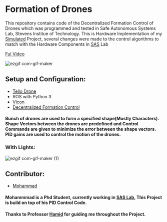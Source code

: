 # Formation of Drones
This repository contains code of the Decentralized Formation Control of Drones which was programmed and tested in Safe Autonomous Systems Lab, Stevens Institue of Technology. This is Hardware Implementation of my [Simulated](https://github.com/shaluraju/Decentralized-Formation-Control-of-UAVs-in-AirSim) Project, several changes were made to the control algorithms to match with the Hardware Components in [SAS](https://saslabstevens.github.io/) Lab

[Ful Video](https://www.youtube.com/watch?v=aNUTGayBirw)

![ezgif com-gif-maker](https://user-images.githubusercontent.com/67613439/147016850-b034dff6-2abe-4957-8277-bb1ee44a64dc.gif)


## Setup and Configuration:
* [Tello Drone](https://www.ryzerobotics.com/tello)
* ROS with Python 3
* [Vicon](https://github.com/ethz-asl/vicon_bridge)
* [Decentralized Formation Control](https://ieeexplore.ieee.org/document/6225196)


#### Bunch of drones are used to form a specified shape(Mostly Characters). Shape Vectors between the drones are predefined and Control Commands are given to minimize the error between the shape vectors. PID gains are used to control the motion of the drones.


### With Lights:



![ezgif com-gif-maker (1)](https://user-images.githubusercontent.com/67613439/147017674-b5056dce-cfd7-4bf1-8b1d-98bd23ea2509.gif)

## Contributor:
* [Mohammad](https://github.com/m-bahrami)
#### Mohammmad is a Phd Student, currently working in [SAS Lab](https://saslabstevens.github.io/), This Project is build on top of his PID Control Code.
#### Thanks to Professor [Hamid](https://faculty.stevens.edu/hjafarne) for guiding me throughout the Project.
